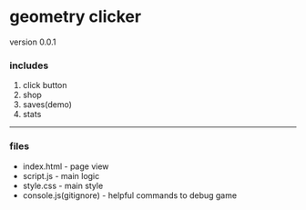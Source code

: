 # geometry clicker

version 0.0.1

### includes
1. click button
2. shop
3. saves(demo)
4. stats

***
### files

* index.html - page view
* script.js - main logic
* style.css - main style
* console.js(gitignore) - helpful commands to debug game